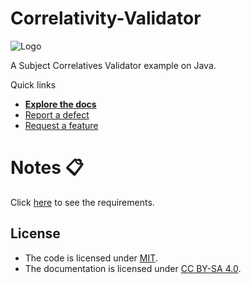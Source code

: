 # Correlativity-Validator

![Logo](https://media2laplata.com.ar/wp-content/uploads/2022/10/inscripcion-2023.jpg)

A Subject Correlatives Validator example on Java.

Quick links

- [**Explore the docs**](docs/)
- [Report a defect](https://github.com/AgusSalvidio/Correlativity-Validator/issues/new?labels=Type%3A+Defect)
- [Request a feature](https://github.com/AgusSalvidio/Correlativity-Validator/issues/new?labels=Type%3A+Feature)

# Notes 📋
Click [here](https://github.com/AgusSalvidio/Correlativity-Validator/docs/2023-Validador-de-Correlatividades.pdf) to see the requirements.

## License

- The code is licensed under [MIT](LICENSE).
- The documentation is licensed under [CC BY-SA 4.0](http://creativecommons.org/licenses/by-sa/4.0/).